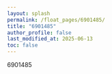```yaml
---
layout: splash
permalink: /float_pages/6901485/
title: "6901485"
author_profile: false
last_modified_at: 2025-06-13
toc: false
---
```

 
6901485

